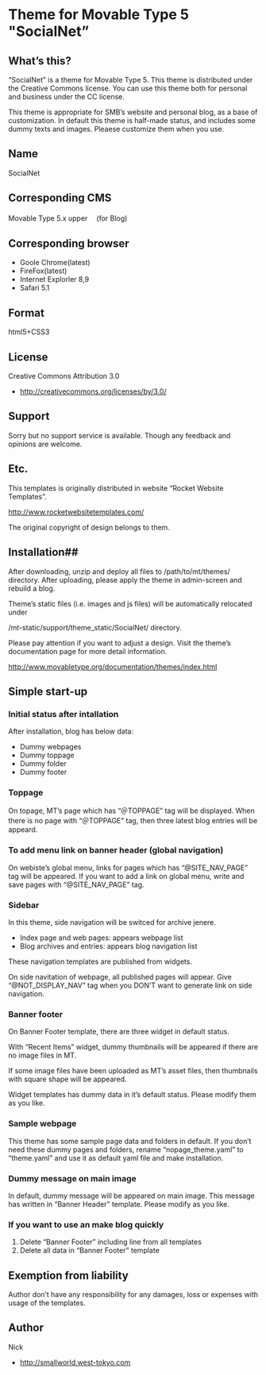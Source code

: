 # Theme for Movable Type 5 "SocialNet” #

## What’s this? ##
“SocialNet” is a theme for Movable Type 5. This theme is distributed under the Creative Commons license. You can use this theme both for personal and business under the CC license.

This theme is appropriate for SMB’s website and personal blog, as a base of customization. In default this theme is half-made status, and includes some dummy texts and images. Pleaese customize them when you use.

## Name ##
SocialNet

## Corresponding CMS ##
Movable Type 5.x upper　
(for Blog)

## Corresponding browser ##
* Goole Chrome(latest)
* FireFox(latest)
* Internet Explorler 8,9
* Safari 5.1

## Format ##
html5+CSS3

## License ##
Creative Commons Attribution 3.0
* http://creativecommons.org/licenses/by/3.0/

## Support ##
Sorry but no support service is available. 
Though any feedback and opinions are welcome.

## Etc. ##
This templates is originally distributed in website “Rocket Website Templates”.

http://www.rocketwebsitetemplates.com/

The original copyright of design belongs to them.

## Installation##
After downloading, unzip and deploy all files to /path/to/mt/themes/ directory.  After uploading, please apply the theme in admin-screen and rebuild a blog.

Theme’s static files (i.e. images and js files) will be automatically relocated under

/mt-static/support/theme_static/SocialNet/ directory.  

Please pay attention if you want to adjust a design.  Visit the theme’s documentation page for more detail information.

http://www.movabletype.org/documentation/themes/index.html


## Simple start-up ##

### Initial status after intallation ###

After installation, blog has below data:
* Dummy webpages
* Dummy toppage
* Dummy folder
* Dummy footer

### Toppage ###
On topage, MT’s page which has “＠TOPPAGE” tag will be displayed.  When there is no page with “＠TOPPAGE” tag, then three latest blog entries will be appeard.

### To add menu link on banner header (global navigation) ###
On webiste’s global menu, links for pages which has “@SITE_NAV_PAGE” tag will be appeared. If you want to add a link on global menu, write and save pages with “@SITE_NAV_PAGE” tag.

### Sidebar ###
In this theme, side navigation will be switced for archive jenere.
* Index page and web pages: appears webpage list
* Blog archives and entries: appears blog navigation list

These navigation templates are published from widgets.

On side navitation of webpage, all published pages will appear. Give “@NOT_DISPLAY_NAV” tag when you DON’T want to generate link on side navigation.

### Banner footer ###

On Banner Footer template, there are three widget in default status.

With “Recent Items” widget, dummy thumbnails will be appeared if there are no image files in MT.

If some image files have been uploaded as MT’s asset files, then thumbnails with square shape will be appeared.

Widget templates has dummy data in it’s default status. Please modify them as you like.

### Sample webpage ###
This theme has some sample page data and folders in default. If you don’t need these dummy pages and folders, rename “nopage_theme.yaml” to “theme.yaml” and use it as default yaml file and make installation.

### Dummy message on main image ###
In default, dummy message will be appeared on main image. This message has written in “Banner Header” template. Please modify as you like.

### If you want to use an make blog quickly ###

1. Delete “Banner Footer” including line from all templates
2. Delete all data in “Banner Footer” template

## Exemption from liability ##
Author don’t have any responsibility for any damages, loss or expenses with usage of the templates. 

## Author ##
Nick
* http://smallworld.west-tokyo.com